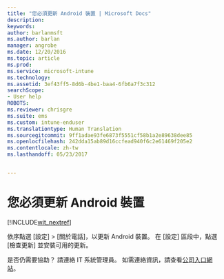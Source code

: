 ```yaml
---
title: "您必須更新 Android 裝置 | Microsoft Docs"
description: 
keywords: 
author: barlanmsft
ms.author: barlan
manager: angrobe
ms.date: 12/20/2016
ms.topic: article
ms.prod: 
ms.service: microsoft-intune
ms.technology: 
ms.assetid: 3ef43ff5-8d6b-4be1-baa4-6fb6a7f3c312
searchScope:
- User help
ROBOTS: 
ms.reviewer: chrisgre
ms.suite: ems
ms.custom: intune-enduser
ms.translationtype: Human Translation
ms.sourcegitcommit: 9ff1adae93fe6873f5551cf58b1a2e89638dee85
ms.openlocfilehash: 242dda15ab89d16ccfead940f6c2e61469f205e2
ms.contentlocale: zh-tw
ms.lasthandoff: 05/23/2017


---
```


# <a name="you-need-to-update-your-android-device"></a>您必須更新 Android 裝置

[!INCLUDE[wit_nextref](includes/end-user-os-update-guidance.md)]

依序點選 [設定] > [關於電話]，以更新 Android 裝置。 在 [設定] 區段中，點選 [檢查更新] 並安裝可用的更新。

是否仍需要協助？ 請連絡 IT 系統管理員。 如需連絡資訊，請查看[公司入口網站](http://portal.manage.microsoft.com)。

